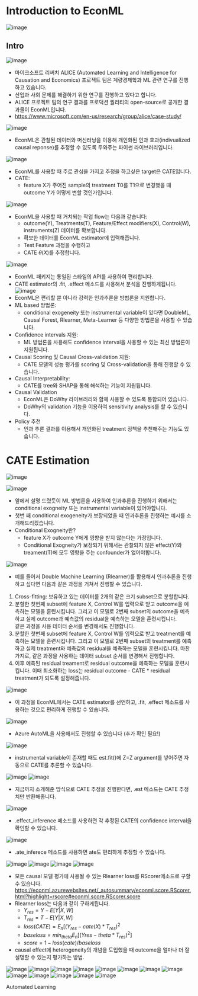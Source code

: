 # Introduction to EconML
![image](https://user-images.githubusercontent.com/46898478/169684043-97fc8cfd-76d0-4970-adc8-8018c8c2cb0f.png)
## Intro
![image](https://user-images.githubusercontent.com/46898478/169684056-10023c27-395f-41be-9782-3169bef4c1c8.png)
- 마이크소프트 리써치 ALICE (Automated Learning and Intelligence for Causation and Economics) 프로젝트 팀은 계량경제학과 ML 관련 연구를 진행하고 있습니다.
- 산업과 사회 문제를 해결하기 위한 연구를 진행하고 있다고 합니다.
- ALICE 프로젝트 팀의 연구 결과를 프로덕션 퀄리티의 open-source로 공개한 결과물이 EconML입니다.
- https://www.microsoft.com/en-us/research/group/alice/case-study/

![image](https://user-images.githubusercontent.com/46898478/169684059-17707ae0-b15e-4116-9599-35ca0de2949c.png)
- EconML은 관찰된 데이터와 머신러닝을 이용해 개인화된 인과 효과(indivualized causal reponse)를 추정할 수 있도록 두와주는 파이썬 라이브러리입니다.

![image](https://user-images.githubusercontent.com/46898478/169684062-e136f14c-01f3-4069-a21f-410735a0e769.png)
- EconML를 사용할 때 주로 관심을 가지고 추정을 하고싶은 target은 CATE입니다.
- CATE:
    - feature X가 주어진 sample의 treatment T0를 T1으로 변경했을 때 outcome Y가 어떻게 변할 것인가입니다.

![image](https://user-images.githubusercontent.com/46898478/169684065-d9e35a58-ebc0-4e81-a930-d571838f47be.png)
- EconML을 사용할 때 거치되는 작업 flow는 다음과 같습니다:
    - outcome(Y), Treatments(T), Feature/Effect modifiers(X), Control(W), instruments(Z) 데이터를 확보합니다.
    - 확보한 데이터를 EconML estimator에 입력해줍니다.
    - Test Feature 과정을 수행하고
    - CATE $\theta(X)$를 추정합니다.

![image](https://user-images.githubusercontent.com/46898478/169684066-8f04397a-7f2e-49b9-b731-a1ad0d60686b.png)
- EconML 패키지는 통일된 스타일의 API를 사용하여 편리합니다.
- CATE estimator의 .fit, .effect 메소드를 사용해서 분석을 진행하게됩니다.
![image](https://user-images.githubusercontent.com/46898478/169684069-dfbfaedf-fdd8-41d5-bb74-d60c821b8771.png)
- EconML은 편리할 뿐 아니라 강력한 인과추론을 방법론을 지원합니다.
- ML based 방법론:
    - conditional exogeneity 또는 instrumental variable이 있다면 DoubleML, Causal Forest, Rlearner, Meta-Learner 등 다양한 방법론을 사용할 수 있습니다.
- Confidence intervals 지원:
    - ML 방법론을 사용해도 confidence interval을 사용할 수 있는 최신 방법론이 지원됩니다.
- Causal Scoring 및 Causal Cross-validation 지원:
    - CATE 모델의 성능 평가를 scoring 및 Cross-validation을 통해 진행할 수 있습니다.
- Causal Interpretability:
    - CATE를 tree와 SHAP을 통해 해석하는 기능이 지원됩니다.
- Causal Validation
    - EconML은 DoWhy 라이브러리와 함께 사용할 수 있도록 통합되어 있습니다.
    - DoWhy의 validation 기능을 이용하여 sensitivity analysis를 할 수 있습니다.
- Policy 추천
    - 인과 추론 결과를 이용해서 개인화된 treatment 정책을 추천해주는 기능도 있습니다.

# CATE Estimation
![image](https://user-images.githubusercontent.com/46898478/169684073-82f4d6e6-fad6-4e2c-a4e8-18e4aaecf1db.png)

![image](https://user-images.githubusercontent.com/46898478/169684076-797dbb7d-b57d-47b9-8475-6be614242294.png)
- 앞에서 설명 드렸듯이 ML 방법론을 사용하여 인과추론을 진행하기 위해서는 conditional exogneity 또는 instrumental variable이 있어야합니다.
- 첫번 째 conditional exogeneity가 보장되었을 때 인과추론을 진행하는 예시를 소개해드리겠습니다.
- Conditional Exogneity란?
    - feature X가 outcome Y에게 영향을 받지 않는다는 가정입니다. 
    - Conditional Exogneity가 보장되기 위해서는 관찰되지 않은 effect(Y)와 treament(T)에 모두 영향을 주는 confounder가 없어야합니다.

![image](https://user-images.githubusercontent.com/46898478/169684084-cc221b17-720d-4866-acc6-83e3a6ebff23.png)
- 예를 들어서 Double Machine Learning (Rlearner)를 활용해서 인과추론을 진행하고 싶다면 다음과 같은 과정을 거쳐서 진행할 수 있습니다.
1. Cross-fitting: 보유하고 있는 데이터를 2개의 같은 크기 subset으로 분할합니다.
2. 분할한 첫번째 subset에 feature X, Control W를 입력으로 받고 outcome을 예측하는 모델을 훈련시킵니다. 그리고 이 모델로 2번째 subset의 outcome을 예측하고 실제 outcome과 예측값의 residual을 예측하는 모델을 훈련시킵니다. <br> 같은 과정을 사용 데이터 순서를 변경해서도 진행합니다.
3. 분할한 첫번째 subset에 feature X, Control W를 입력으로 받고 treatment를 예측하는 모델을 훈련시킵니다. 그리고 이 모델로 2번째 subset의 treatment를 예측하고 실제 treatment와 예측값의 residual을 예측하는 모델을 훈련시킵니다. 마찬가지로, 같은 과정을 사용하는 데이터 subset 순서를 변경해서 진행합니다.
4. 이후 예측된 residual treament로 residual outcome을 예측하는 모델을 훈련시킵니다. 이때 최소화하는 loss는 residual outcome - CATE * residual treatment가 되도록 설정해줍니다.

![image](https://user-images.githubusercontent.com/46898478/169684090-e2eefabe-4ff0-4be2-bea2-42b20ae18d0d.png)
- 이 과정을 EconML에서는 CATE estimator를 선언하고, .fit, .effect 메소드를 사용하는 것으로 편리하게 진행할 수 있습니다.


![image](https://user-images.githubusercontent.com/46898478/169684094-3690153a-d878-4f2b-886e-6ed42e6f2df7.png)
- Azure AutoML을 사용해서도 진행할 수 있습니다 (추가 확인 필요!)

![image](https://user-images.githubusercontent.com/46898478/169684096-a6f2dd3c-fe8a-463f-852a-6612fb43423a.png)
- instrumental variable이 존재할 때도 est.fit()에 Z=Z argument를 넣어주면 자동으로 CATE를 추론할 수 있습니다.

![image](https://user-images.githubusercontent.com/46898478/169684100-73b0b9dd-a446-4d9f-b9a0-ab74a6f18376.png)
![image](https://user-images.githubusercontent.com/46898478/169684105-e9df6aad-a197-40cc-bd2a-804cb41e0c62.png)
- 지금까지 소개해준 방식으로 CATE 추정을 진행한다면, .est 메소드는 CATE 추정치만 반환해줍니다.

![image](https://user-images.githubusercontent.com/46898478/169684111-e2a41b40-872f-46d0-816a-f2f424ce52a1.png)
- .effect_inference 메소드를 사용하면 각 추정된 CATE의 confidence interval을 확인할 수 있습니다.

![image](https://user-images.githubusercontent.com/46898478/169684113-4ba72cf0-52dc-4491-b8b3-66145892751c.png)
- .ate_inferece 메소드를 사용하면 ate도 편리하게 추정할 수 있습니다.

![image](https://user-images.githubusercontent.com/46898478/169684117-9db19882-97f0-4877-99ac-d5f70c140f4c.png)
![image](https://user-images.githubusercontent.com/46898478/169684120-d70d5fbd-c81d-499d-84e9-bb5c3c77ef42.png)
![image](https://user-images.githubusercontent.com/46898478/169684124-47718780-84fd-4df7-b095-1ced088536e2.png)
![image](https://user-images.githubusercontent.com/46898478/169684128-c2d5064a-84d6-4bd5-b00f-43cf49bd4dd7.png)
- 모든 causal 모델 평가에 사용될 수 있는 Rlearner loss를 RScorer메소드로 구할 수 있습니다.
https://econml.azurewebsites.net/_autosummary/econml.score.RScorer.html?highlight=rscore#econml.score.RScorer.score
- Rlearner loss는 다음과 같이 구하게됩니다.
    - $Y_{res} = Y - E[Y|X, W]$
    - $T_{res} = T - E[Y|X, W]$
    - $loss(CATE) = E_n[(Y_{res} - cate(X) * T_{res})^2$
    - $base loss = min_{theta} E_n[(Yres - theta * T_{res})^2]$
    - $score = 1 - loss(cate) / base loss$
- causal effect에 heterogeneity의 개념을 도입했을 때 outcome을 얼마나 더 잘 설명할 수 있는지 평가하는 방법. 

![image](https://user-images.githubusercontent.com/46898478/169684133-259a88cd-7326-4530-ada0-8cf13123120e.png)
![image](https://user-images.githubusercontent.com/46898478/169684134-f15de271-9338-429f-baa7-c39da79be828.png)
![image](https://user-images.githubusercontent.com/46898478/169684136-f6ff01fe-3ea1-4738-b0df-a8484e6faa03.png)
![image](https://user-images.githubusercontent.com/46898478/169684137-fd200e6b-9544-42d2-844d-30232776b54f.png)
![image](https://user-images.githubusercontent.com/46898478/169684139-1a7cab80-205b-438e-a59d-792d07dfae0a.png)
![image](https://user-images.githubusercontent.com/46898478/169684144-fa10f3c4-f54a-43a2-95a0-1ec89b115462.png)
![image](https://user-images.githubusercontent.com/46898478/169684147-c3fbbf68-ee78-4e5c-8f44-52a0ea14b241.png)
![image](https://user-images.githubusercontent.com/46898478/169684153-51ff9e9b-b9ce-4f59-be51-adf461008da2.png)
![image](https://user-images.githubusercontent.com/46898478/169684157-cc8320bf-dff9-4cd0-855b-82cfadbed4a0.png)
![image](https://user-images.githubusercontent.com/46898478/169684162-38a13738-c42f-45ff-85cf-1334d1a606be.png)
![image](https://user-images.githubusercontent.com/46898478/169684170-880aa646-5505-4b81-95ab-c9520b2a9c28.png)
![image](https://user-images.githubusercontent.com/46898478/169684172-cfff1cc5-8d65-4c9a-80f6-a4113d52de5e.png)
![image](https://user-images.githubusercontent.com/46898478/169684173-c4a0c302-a09d-4166-8ae0-1347184843b9.png)






Automated Learning